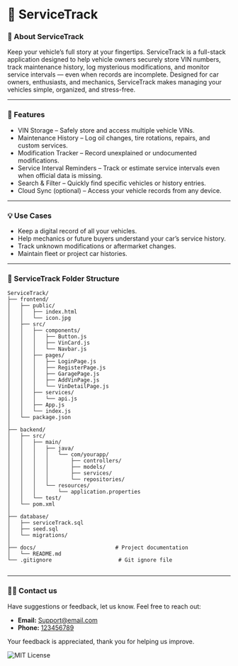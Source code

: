 # 🚗 ServiceTrack

### 🌟 About ServiceTrack
Keep your vehicle’s full story at your fingertips. ServiceTrack is a full-stack application designed to help vehicle owners securely store VIN numbers, track maintenance history, log mysterious modifications, and monitor service intervals — even when records are incomplete. Designed for car owners, enthusiasts, and mechanics, ServiceTrack makes managing your vehicles simple, organized, and stress-free.

---

### 🧰 Features
- VIN Storage – Safely store and access multiple vehicle VINs.  
- Maintenance History – Log oil changes, tire rotations, repairs, and custom services.  
- Modification Tracker – Record unexplained or undocumented modifications.  
- Service Interval Reminders – Track or estimate service intervals even when official data is missing.  
- Search & Filter – Quickly find specific vehicles or history entries.  
- Cloud Sync (optional) – Access your vehicle records from any device.

---

### 💡 Use Cases
- Keep a digital record of all your vehicles.  
- Help mechanics or future buyers understand your car’s service history.  
- Track unknown modifications or aftermarket changes.  
- Maintain fleet or project car histories.

---

### 📁 ServiceTrack Folder Structure
```
ServiceTrack/
├── frontend/                     
│   ├── public/                   
│   │   ├── index.html            
│   │   └── icon.jpg           
│   ├── src/                      
│   │   ├── components/           
│   │   │   ├── Button.js
│   │   │   ├── VinCard.js
│   │   │   └── Navbar.js
│   │   ├── pages/                
│   │   │   ├── LoginPage.js
│   │   │   ├── RegisterPage.js
│   │   │   ├── GaragePage.js
│   │   │   ├── AddVinPage.js
│   │   │   └── VinDetailPage.js
│   │   ├── services/             
│   │   │   └── api.js            
│   │   ├── App.js                
│   │   └── index.js              
│   └── package.json              
│
├── backend/                      
│   ├── src/
│   │   ├── main/
│   │   │   ├── java/
│   │   │   │   └── com/yourapp/
│   │   │   │       ├── controllers/    
│   │   │   │       ├── models/         
│   │   │   │       ├── services/       
│   │   │   │       └── repositories/   
│   │   │   └── resources/
│   │   │       └── application.properties  
│   │   └── test/           
│   └── pom.xml             
│
├── database/                     
│   ├── serviceTrack.sql                
│   ├── seed.sql                  
│   └── migrations/               
│
├── docs/                         # Project documentation
│   └── README.md
└── .gitignore                     # Git ignore file
                
```
---
### 🧑‍💻 Contact us 
Have suggestions or feedback, let us know. Feel free to reach out: 

- **Email:** [Support@email.com ](malto:email@example.com)
- **Phone:** [123456789](tel:123456789)

Your feedback is appreciated, thank you for helping us improve. 



![MIT License](https://img.shields.io/badge/License-MIT-blue.svg)
